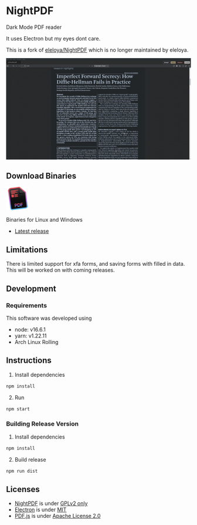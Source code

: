 # NightPDF

Dark Mode PDF reader

It uses Electron but my eyes dont care.

This is a fork of [eleloya/NightPDF](https://github.com/eleloya/NightPDF) which is no longer maintained by eleloya.

![NightPDF screencast](docs/nightpdf.gif?raw=true)

## Download Binaries

![NightPDF logo](docs/nightpdf_small.png?raw=true)

Binaries for Linux and Windows

-   [Latest release](https://github.com/Lunarequest/NightPDF/releases/latest)

## Limitations

There is limited support for xfa forms, and saving forms with filled in data. This will be worked on with coming releases.

## Development

### Requirements

This software was developed using

-   node: v16.6.1
-   yarn: v1.22.11
-   Arch Linux Rolling

## Instructions

1. Install dependencies

```bash
npm install
```

2. Run

```bash
npm start
```

### Building Release Version

1. Install dependencies

```bash
npm install
```

2. Build release

```bash
npm run dist
```

## Licenses

-   [NightPDF](https://github.com/advaithm/NightPDF) is under [GPLv2 only](LICENSE)
-   [Electron](https://github.com/electron/electron) is under [MIT](https://github.com/electron/electron/blob/master/LICENSE)
-   [PDF.js](https://mozilla.github.io/pdf.js/) is under [Apache License 2.0](https://github.com/mozilla/pdf.js/blob/master/LICENSE)
